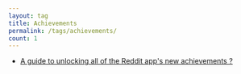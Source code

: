 ```yaml
---
layout: tag
title: Achievements
permalink: /tags/achievements/
count: 1
---
```


- [A guide to unlocking all of the Reddit app's new achievements ?](https://jakelee.co.uk/reddit-mobile-achievements-guide/)
